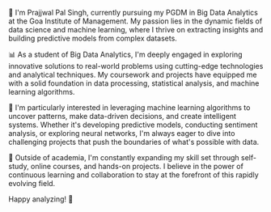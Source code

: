 👋 I'm Prajjwal Pal Singh, currently pursuing my PGDM in Big Data Analytics at the Goa Institute of Management. My passion lies in the dynamic fields of data science and machine learning, where I thrive on extracting insights and building predictive models from complex datasets.

📊 As a student of Big Data Analytics, I'm deeply engaged in exploring innovative solutions to real-world problems using cutting-edge technologies and analytical techniques. My coursework and projects have equipped me with a solid foundation in data processing, statistical analysis, and machine learning algorithms.

🤖 I'm particularly interested in leveraging machine learning algorithms to uncover patterns, make data-driven decisions, and create intelligent systems. Whether it's developing predictive models, conducting sentiment analysis, or exploring neural networks, I'm always eager to dive into challenging projects that push the boundaries of what's possible with data.

🌱 Outside of academia, I'm constantly expanding my skill set through self-study, online courses, and hands-on projects. I believe in the power of continuous learning and collaboration to stay at the forefront of this rapidly evolving field.

Happy analyzing! 🚀

<!---
prajjwalsingh25/prajjwalsingh25 is a ✨ special ✨ repository because its `README.md` (this file) appears on your GitHub profile.
You can click the Preview link to take a look at your changes.
--->
